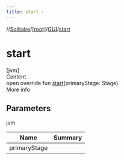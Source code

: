```yaml
---
title: start -
---
```

//[Solitaire](../../index.md)/[[root]](../index.md)/[GUI](index.md)/[start](start.md)



# start  
[jvm]  
Content  
open override fun [start](start.md)(primaryStage: Stage)  
More info  


## Parameters  
  
jvm  
  
|  Name|  Summary| 
|---|---|
| <a name="/GUI/start/#javafx.stage.Stage/PointingToDeclaration/"></a>primaryStage| <a name="/GUI/start/#javafx.stage.Stage/PointingToDeclaration/"></a>
  
  



